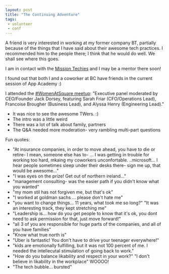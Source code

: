 ```yaml
---
layout: post
title: "The Continuing Adventure"
tags:
 - volunteer
 - conf
---
```


A friend is very interested in working at my former company BT, partially because of the things that I have said about their awesome tech practices. I recommended him to the people there; I think that he would do well. We shall see where this goes.

I am in contact with the [Mission Techies](http://missiontechies.blogspot.com/) and I may be a mentor there soon!

I found out that both I and a coworker at BC have friends in the current session of App Academy :)

I attended the [#WomenAtSquare meetup](https://www.eventbrite.com/e/town-square-2015-women-in-tech-tickets-17218776825): "Executive panel moderated by CEO/Founder Jack Dorsey, featuring Sarah Friar (CFO/Operations Lead), Francoise Brougher (Business Lead), and Alyssa Henry (Engineering Lead)."

* It was nice to see the awesome TWers. :)
* The intro was a little weird
* There was a lot of talk about family, partners
* The Q&A needed more moderation- very rambling multi-part questions

Fun quotes:

* "At insurance companies, in order to move ahead, you have to die or retire- I mean, someone else has to- ... I was getting in trouble for working too hard, mkaing my coworkers unconfortable. ..microsoft... I hear people sometimes sleep under their desks there- sign me up, that would be awesome..."
* "I was eyes on the prize! Get out of northern ireland..."
* "management consulting- was the easier path if you didn't know what you wanted"
* "my mom stil has not forgiven me, but that's ok"
* "I worked at goldman sachs ... please don't hate me"
* "you want to change things... 11 years, what took me so long?" "It was an interesting track, they kept stretching me"
* "Leadership is... how do you get people to know that it's ok, you dont need to ask permission for that, just move forward!"
* "all 3 of you are responsible for huge parts of the companies, and all of you have families"
* "Know what true north is"
* "Uber is fantastic! You don't have to drive your teenager everywhere!"
* "kids are emotionally fulfilling, but it was not 100 percent of me. I needed the intellecutal stimulation of going back to work."
* "How do you balance likability and respect in your work?" "I don't believe in likability in the workplace" WOOOO!
* "The tech bubble... bursted"
